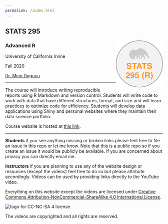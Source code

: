 ```yaml
---
permalink: /index.html
---
```


## STATS 295
<img src="img/stats295-logo.png" alt="Stats 295 logo with an anteater illustration and text that reads STATS 295 (R)" width="150" align = "right"/>


  
### Advanced R
University of California Irvine 

Fall 2020 

[Dr. Mine Dogucu](https://minedogucu.com)  

    
<hr>

The course will introduce writing reproducible reports using R Markdown and version control. Students will write code to work with data that have different structures, format, and size and will learn practices to optimize code for efficiency. Students will develop data applications using Shiny and personal websites where they maintain their data science portfolio.  

Course website is hosted at [this link](https://stats295r-fa20.github.io/adv-r-website/index.html).

<hr>

**Students** if you see anything missing or broken links please feel free to file an issue in this repo or let me know. Note that this is a public repo so if you create an issue it would be publicly be available. If you are concerned about privacy you can directly email me.

**Instructors** if you are planning to use any of the website design or resources (except the videos) feel free to do so but please attribute accordingly. Videos can be used by providing links directly to the YouTube video.

Everything on this website except the videos are licensed under [Creative Commons Attribution-NonCommercial-ShareAlike 4.0 International License](http://creativecommons.org/licenses/by-nc-sa/4.0/).

<img src="https://i.creativecommons.org/l/by-nc-sa/4.0/88x31.png" alt="logo for CC-NC-SA 4 license"/>

The videos are copyrighted and all rights are reserved.
